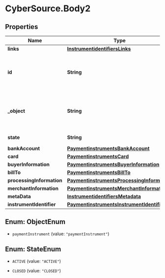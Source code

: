 # CyberSource.Body2

## Properties
Name | Type | Description | Notes
------------ | ------------- | ------------- | -------------
**links** | [**InstrumentidentifiersLinks**](InstrumentidentifiersLinks.md) |  | [optional] 
**id** | **String** | Unique identification number assigned by CyberSource to the submitted request. | [optional] 
**_object** | **String** | Describes type of token. For example: customer, paymentInstrument or instrumentIdentifier. | [optional] 
**state** | **String** | Current state of the token. | [optional] 
**bankAccount** | [**PaymentinstrumentsBankAccount**](PaymentinstrumentsBankAccount.md) |  | [optional] 
**card** | [**PaymentinstrumentsCard**](PaymentinstrumentsCard.md) |  | [optional] 
**buyerInformation** | [**PaymentinstrumentsBuyerInformation**](PaymentinstrumentsBuyerInformation.md) |  | [optional] 
**billTo** | [**PaymentinstrumentsBillTo**](PaymentinstrumentsBillTo.md) |  | [optional] 
**processingInformation** | [**PaymentinstrumentsProcessingInformation**](PaymentinstrumentsProcessingInformation.md) |  | [optional] 
**merchantInformation** | [**PaymentinstrumentsMerchantInformation**](PaymentinstrumentsMerchantInformation.md) |  | [optional] 
**metaData** | [**InstrumentidentifiersMetadata**](InstrumentidentifiersMetadata.md) |  | [optional] 
**instrumentIdentifier** | [**PaymentinstrumentsInstrumentIdentifier**](PaymentinstrumentsInstrumentIdentifier.md) |  | [optional] 


<a name="ObjectEnum"></a>
## Enum: ObjectEnum


* `paymentInstrument` (value: `"paymentInstrument"`)




<a name="StateEnum"></a>
## Enum: StateEnum


* `ACTIVE` (value: `"ACTIVE"`)

* `CLOSED` (value: `"CLOSED"`)




